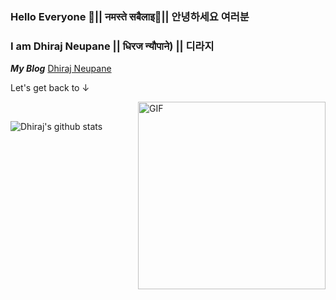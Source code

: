 ### Hello Everyone 👋|| नमस्ते  सबैलाइ🙏|| 안녕하세요 여러분 
### I am Dhiraj Neupane || धिरज न्यौपाने) || 디라지

***My Blog*** <a href = "https://dhirajneupane.github.io"> Dhiraj Neupane</a> <br/>

Let's get back to ↓

<img align="right" alt="GIF" src="https://github.com/dhirajneupane/dhirajneupane.github.io/blob/master/images/gif.gif" width="300" height="300" /> <br/>
<!--
***About Me:*** <a href= "https://about.me/dhirajneupane/"> Dhiraj Neupane</a> <br/>
***LinkedIn :*** <a href= "https://www.linkedin.com/in/dhiraj-neupane-6b3089113/?originalSubdomain=kr"> Dhiraj Neupane</a> <br/>
***Google Scholar :*** <a href= "https://scholar.google.com/citations?user=KtSkA68AAAAJ&hl=en"> Dhiraj Neupane</a> <br/>
-->

<!--
***Works***<br/>
- *Deep Learning and Software Development Researcher* <br/>
- *Gradaute Research Assistant* <br/>
- *Operation Assistant* <br/>
- *Secondary-level Teacher* <br/>

***Education*** <br/>
- *M.S. in Inforamtion and Communication Engineering* <br/>
- *B.E. in Electrical and Electronics (Communication) Engineering* <br/>
- *High School (+2 Science)* <br/>
-->
![Dhiraj's github stats](https://github-readme-stats.vercel.app/api?username=dhirajneupane&show_icons=true&hide_border=true&theme=dark)

<!-- ***Publications*** <br/> -->


<!--
**dhirajneupane/dhirajNeupane** is a ✨ _special_ ✨ repository because its `README.md` (this file) appears on your GitHub profile.

Here are some ideas to get you started:

- 🔭 I’m currently working on
- 🌱 I’m currently learning ...
- 👯 I’m looking to collaborate on ...
- 🤔 I’m looking for help with ...
- 💬 Ask me about ...
- 📫 How to reach me: ...
- 😄 Pronouns: ...
- ⚡ Fun fact: ...


